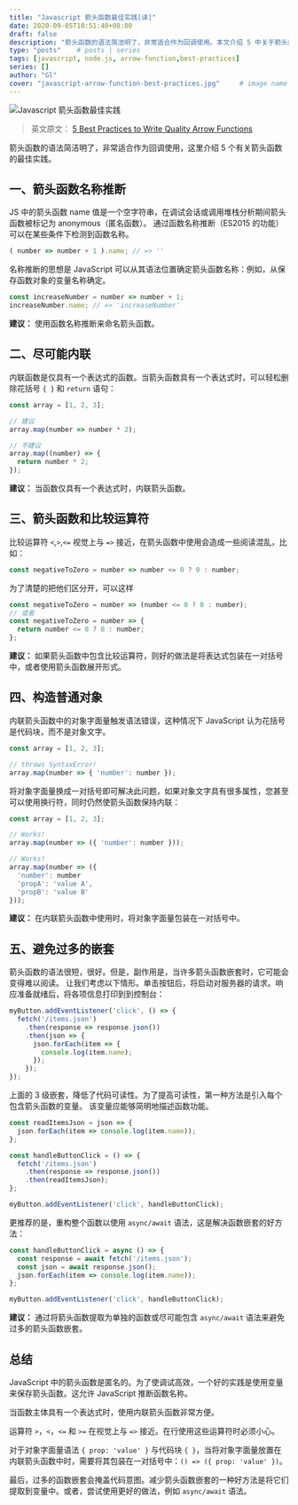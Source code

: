 ```yaml
---
title: "Javascript 箭头函数最佳实践[译]"
date: 2020-09-05T10:51:40+08:00
draft: false
description: "箭头函数的语法简洁明了，非常适合作为回调使用。本文介绍 5 中关于箭头函数的最佳实践。"
type: "posts"    # posts | series
tags: [javascript, node.js, arrow-function,best-practices]
series: []
author: "Gl"
cover: "javascript-arrow-function-best-practices.jpg"     # image name
---
```


![Javascript 箭头函数最佳实践](javascript-arrow-function-best-practices.jpg)

> 英文原文： [5 Best Practices to Write Quality Arrow Functions](https://dmitripavlutin.com/javascript-arrow-functions-best-practices/)

箭头函数的语法简洁明了，非常适合作为回调使用，这里介绍 5 个有关箭头函数的最佳实践。

## 一、箭头函数名称推断

JS 中的箭头函数 name 值是一个空字符串，在调试会话或调用堆栈分析期间箭头函数被标记为 anonymous（匿名函数）。
通过函数名称推断（ES2015 的功能）可以在某些条件下检测到函数名称。

```javascript
( number => number + 1 ).name; // => ''
```

名称推断的思想是 JavaScript 可以从其语法位置确定箭头函数名称：例如，从保存函数对象的变量名称确定。

```javascript
const increaseNumber = number => number + 1;
increaseNumber.name; // => 'increaseNumber'
```

**建议：** 使用函数名称推断来命名箭头函数。

## 二、尽可能内联

内联函数是仅具有一个表达式的函数。当箭头函数具有一个表达式时，可以轻松删除花括号 `{ }` 和 `return` 语句：

```javascript
const array = [1, 2, 3];

// 建议
array.map(number => number * 2);

// 不建议
array.map((number) => {
  return number * 2;
});
```

**建议：** 当函数仅具有一个表达式时，内联箭头函数。

## 三、箭头函数和比较运算符

比较运算符 `<`,`>`,`<=` 视觉上与 `=>` 接近，在箭头函数中使用会造成一些阅读混乱，比如：

```javascript
const negativeToZero = number => number <= 0 ? 0 : number;
```

为了清楚的把他们区分开，可以这样

```javascript
const negativeToZero = number => (number <= 0 ? 0 : number);
// 或者
const negativeToZero = number => {
  return number <= 0 ? 0 : number;
};
```

**建议：** 如果箭头函数中包含比较运算符，则好的做法是将表达式包装在一对括号中，或者使用箭头函数展开形式。

## 四、构造普通对象

内联箭头函数中的对象字面量触发语法错误，这种情况下 JavaScript 认为花括号是代码块，而不是对象文字。

```javascript
const array = [1, 2, 3];

// throws SyntaxError!
array.map(number => { 'number': number });
```

将对象字面量换成一对括号即可解决此问题，如果对象文字具有很多属性，您甚至可以使用换行符，同时仍然使箭头函数保持内联：

```javascript
const array = [1, 2, 3];

// Works!
array.map(number => ({ 'number': number }));

// Works!
array.map(number => ({
  'number': number
  'propA': 'value A',
  'propB': 'value B'
}));
```

**建议：** 在内联箭头函数中使用时，将对象字面量包装在一对括号中。

## 五、避免过多的嵌套

箭头函数的语法很短，很好。但是，副作用是，当许多箭头函数嵌套时，它可能会变得难以阅读。
让我们考虑以下情形。单击按钮后，将启动对服务器的请求。响应准备就绪后，将各项信息打印到到控制台：

```javascript
myButton.addEventListener('click', () => {
  fetch('/items.json')
    .then(response => response.json())
    .then(json => {
      json.forEach(item => {
        console.log(item.name);
      });
    });
});
```

上面的 3 级嵌套，降低了代码可读性。为了提高可读性，第一种方法是引入每个包含箭头函数的变量。
该变量应能够简明地描述函数功能。

```javascript
const readItemsJson = json => {
  json.forEach(item => console.log(item.name));
};

const handleButtonClick = () => {
  fetch('/items.json')
    .then(response => response.json())
    .then(readItemsJson);
};

myButton.addEventListener('click', handleButtonClick);
```

更推荐的是，重构整个函数以使用 `async/await` 语法，这是解决函数嵌套的好方法：

```javascript
const handleButtonClick = async () => {
  const response = await fetch('/items.json');
  const json = await response.json();
  json.forEach(item => console.log(item.name));
};

myButton.addEventListener('click', handleButtonClick);
```

**建议：** 通过将箭头函数提取为单独的函数或尽可能包含 `async/await` 语法来避免过多的箭头函数嵌套。

## 总结

JavaScript 中的箭头函数是匿名的。为了使调试高效，一个好的实践是使用变量来保存箭头函数。这允许 JavaScript 推断函数名称。

当函数主体具有一个表达式时，使用内联箭头函数非常方便。

运算符 `>`，`<`，`<=` 和 `>=` 在视觉上与 `=>` 接近。在行使用这些运算符时必须小心。

对于对象字面量语法 `{ prop: 'value' }` 与代码块 `{ }`，当将对象字面量放置在内联箭头函数中时，需要将其包装在一对括号中：`() => ({ prop: 'value' })`。

最后，过多的函数嵌套会掩盖代码意图。减少箭头函数嵌套的一种好方法是将它们提取到变量中。或者，尝试使用更好的做法，例如 `async/await` 语法。
